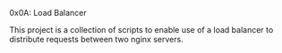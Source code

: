 0x0A: Load Balancer

This project is a collection of scripts to enable use of a load
balancer to distribute requests between two nginx servers.